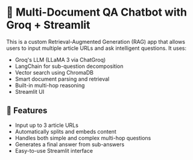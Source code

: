 # 🧠 Multi-Document QA Chatbot with Groq + Streamlit

This is a custom Retrieval-Augmented Generation (RAG) app that allows users to input multiple article URLs and ask intelligent questions. It uses:

-  Groq's LLM (LLaMA 3 via ChatGroq)
-  LangChain for sub-question decomposition
-  Vector search using ChromaDB
-  Smart document parsing and retrieval
-  Built-in multi-hop reasoning
-  Streamlit UI

## 🔧 Features

- Input up to 3 article URLs
- Automatically splits and embeds content
- Handles both simple and complex multi-hop questions
- Generates a final answer from sub-answers
- Easy-to-use Streamlit interface
